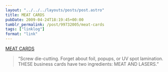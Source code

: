 ```yaml
---
layout: "../../../layouts/posts/post.astro"
title: MEAT CARDS
pubDate: 2009-04-24T18:19:45+00:00
tumblr_permalink: /post/99732005/meat-cards
tags: ["linklog"]
format: "link"
---
```


[MEAT CARDS][1]

> &ldquo;Screw die-cutting. Forget about foil, popups, or UV spot lamination. THESE business cards have two ingredients: MEAT AND LASERS.&rdquo;

[1]: http://www.meatcards.com/

